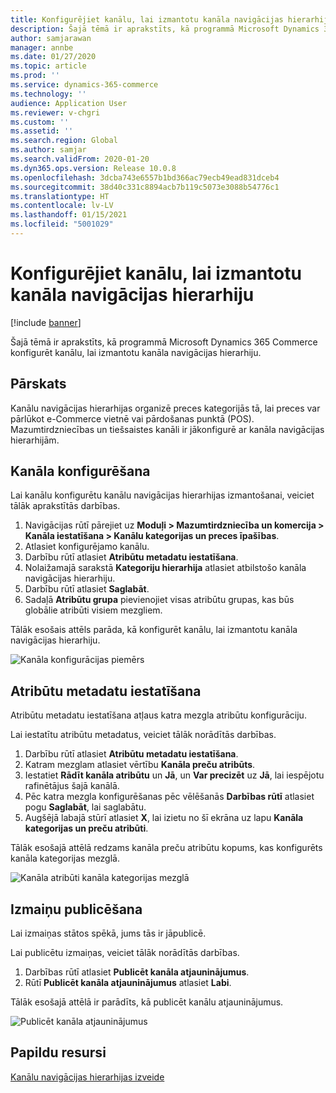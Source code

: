 ```yaml
---
title: Konfigurējiet kanālu, lai izmantotu kanāla navigācijas hierarhiju
description: Šajā tēmā ir aprakstīts, kā programmā Microsoft Dynamics 365 Commerce konfigurēt kanālu, lai izmantotu kanāla navigācijas hierarhiju.
author: samjarawan
manager: annbe
ms.date: 01/27/2020
ms.topic: article
ms.prod: ''
ms.service: dynamics-365-commerce
ms.technology: ''
audience: Application User
ms.reviewer: v-chgri
ms.custom: ''
ms.assetid: ''
ms.search.region: Global
ms.author: samjar
ms.search.validFrom: 2020-01-20
ms.dyn365.ops.version: Release 10.0.8
ms.openlocfilehash: 3dcba743e6557b1bd366ac79ecb49ead831dceb4
ms.sourcegitcommit: 38d40c331c8894acb7b119c5073e3088b54776c1
ms.translationtype: HT
ms.contentlocale: lv-LV
ms.lasthandoff: 01/15/2021
ms.locfileid: "5001029"
---
```

# <a name="configure-a-channel-to-use-a-channel-navigation-hierarchy"></a>Konfigurējiet kanālu, lai izmantotu kanāla navigācijas hierarhiju


[!include [banner](includes/banner.md)]

Šajā tēmā ir aprakstīts, kā programmā Microsoft Dynamics 365 Commerce konfigurēt kanālu, lai izmantotu kanāla navigācijas hierarhiju.

## <a name="overview"></a>Pārskats

Kanālu navigācijas hierarhijas organizē preces kategorijās tā, lai preces var pārlūkot e-Commerce vietnē vai pārdošanas punktā (POS). Mazumtirdzniecības un tiešsaistes kanāli ir jākonfigurē ar kanāla navigācijas hierarhijām.

## <a name="configure-the-channel"></a>Kanāla konfigurēšana

Lai kanālu konfigurētu kanālu navigācijas hierarhijas izmantošanai, veiciet tālāk aprakstītās darbības.

1. Navigācijas rūtī pārejiet uz **Moduļi \> Mazumtirdzniecība un komercija \> Kanāla iestatīšana \> Kanālu kategorijas un preces īpašības**.
1. Atlasiet konfigurējamo kanālu.
1. Darbību rūtī atlasiet **Atribūtu metadatu iestatīšana**.
1. Nolaižamajā sarakstā **Kategoriju hierarhija** atlasiet atbilstošo kanāla navigācijas hierarhiju.
1. Darbību rūtī atlasiet **Saglabāt**.
1. Sadaļā **Atribūtu grupa** pievienojiet visas atribūtu grupas, kas būs globālie atribūti visiem mezgliem.

Tālāk esošais attēls parāda, kā konfigurēt kanālu, lai izmantotu kanāla navigācijas hierarhiju.

![Kanāla konfigurācijas piemērs](media/configure-channel-hierarchy-1.png)

## <a name="set-attribute-metadata"></a>Atribūtu metadatu iestatīšana

Atribūtu metadatu iestatīšana atļaus katra mezgla atribūtu konfigurāciju.

Lai iestatītu atribūtu metadatus, veiciet tālāk norādītās darbības.

1. Darbību rūtī atlasiet **Atribūtu metadatu iestatīšana**.
1. Katram mezglam atlasiet vērtību **Kanāla preču atribūts**.
1. Iestatiet **Rādīt kanāla atribūtu** un **Jā**, un **Var precizēt** uz **Jā**, lai iespējotu rafinētājus šajā kanālā.
1. Pēc katra mezgla konfigurēšanas pēc vēlēšanās **Darbības rūtī** atlasiet pogu **Saglabāt**, lai saglabātu.
1. Augšējā labajā stūrī atlasiet **X**, lai izietu no šī ekrāna uz lapu **Kanāla kategorijas un preču atribūti**.

Tālāk esošajā attēlā redzams kanāla preču atribūtu kopums, kas konfigurēts kanāla kategorijas mezglā.

![Kanāla atribūti kanāla kategorijas mezglā](media/configure-channel-hierarchy-2.png)

## <a name="publish-changes"></a>Izmaiņu publicēšana

Lai izmaiņas stātos spēkā, jums tās ir jāpublicē.

Lai publicētu izmaiņas, veiciet tālāk norādītās darbības.

1. Darbības rūtī atlasiet **Publicēt kanāla atjauninājumus**.
1. Rūtī **Publicēt kanāla atjauninājumus** atlasiet **Labi**.

Tālāk esošajā attēlā ir parādīts, kā publicēt kanālu atjauninājumus.

![Publicēt kanāla atjauninājumus](media/configure-channel-hierarchy-3.png)

## <a name="additional-resources"></a>Papildu resursi

[Kanālu navigācijas hierarhijas izveide](create-channel-hierarchy.md)


